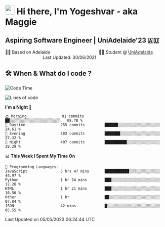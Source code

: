 <h1><img src="https://emojis.slackmojis.com/emojis/images/1531849430/4246/blob-sunglasses.gif?1531849430" width="30"/> Hi there, I'm Yogeshvar - aka Maggie</h1>

## Aspiring Software Engineer | UniAdelaide'23 🇦🇺  
🏂🏻  Based on Adelaide &nbsp;&nbsp;&nbsp;&nbsp;&nbsp;&nbsp;&nbsp;&nbsp;&nbsp;&nbsp;&nbsp;&nbsp;&nbsp;&nbsp;&nbsp;&nbsp;&nbsp;&nbsp;&nbsp;&nbsp;&nbsp;&nbsp;&nbsp;&nbsp;&nbsp;&nbsp;&nbsp;&nbsp;&nbsp;&nbsp;&nbsp;&nbsp;&nbsp;&nbsp;&nbsp;&nbsp;&nbsp;&nbsp;&nbsp;👨‍💻 Student @ [UniAdelaide](https://www.adelaide.edu.au)   &nbsp;&nbsp;&nbsp;&nbsp;&nbsp;&nbsp;&nbsp;&nbsp;&nbsp;&nbsp;&nbsp;&nbsp;&nbsp;&nbsp;&nbsp;&nbsp;&nbsp;&nbsp;&nbsp;&nbsp;&nbsp;&nbsp;&nbsp;&nbsp;&nbsp;&nbsp;&nbsp;&nbsp;&nbsp;&nbsp;&nbsp;Last Updated: 30/06/2021

## 🛠 When & What do I code ?  

<!--START_SECTION:waka-->
![Code Time](http://img.shields.io/badge/Code%20Time-2%2C127%20hrs%2031%20mins-blue)

![Lines of code](https://img.shields.io/badge/From%20Hello%20World%20I%27ve%20Written-3.5%20million%20lines%20of%20code-blue)

**I'm a Night 🦉** 

```text
🌞 Morning                91 commits          ██░░░░░░░░░░░░░░░░░░░░░░░   08.78 % 
🌆 Daytime                255 commits         ██████░░░░░░░░░░░░░░░░░░░   24.61 % 
🌃 Evening                283 commits         ███████░░░░░░░░░░░░░░░░░░   27.32 % 
🌙 Night                  407 commits         ██████████░░░░░░░░░░░░░░░   39.29 % 
```


📊 **This Week I Spent My Time On** 

```text
💬 Programming Languages: 
JavaScript               5 hrs 47 mins       ███████████░░░░░░░░░░░░░░   44.97 % 
Python                   1 hr 34 mins        ███░░░░░░░░░░░░░░░░░░░░░░   12.26 % 
HTML                     1 hr 21 mins        ███░░░░░░░░░░░░░░░░░░░░░░   10.56 % 
Other                    1 hr                ██░░░░░░░░░░░░░░░░░░░░░░░   07.84 % 
JSON                     42 mins             █░░░░░░░░░░░░░░░░░░░░░░░░   05.55 % 
```


 Last Updated on 05/05/2023 06:24:44 UTC
<!--END_SECTION:waka-->
